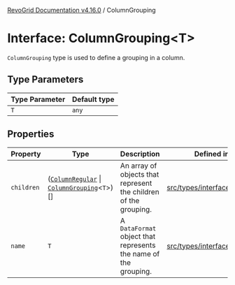 [RevoGrid Documentation v4.16.0](README.md) / ColumnGrouping

# Interface: ColumnGrouping\<T\>

`ColumnGrouping` type is used to define a grouping in a column.

## Type Parameters

| Type Parameter | Default type |
| ------ | ------ |
| `T` | `any` |

## Properties

| Property | Type | Description | Defined in |
| ------ | ------ | ------ | ------ |
| `children` | ([`ColumnRegular`](Interface.ColumnRegular.md) \| [`ColumnGrouping`](Interface.ColumnGrouping.md)\<`T`\>)[] | An array of objects that represent the children of the grouping. | [src/types/interfaces.ts:103](https://github.com/revolist/revogrid/blob/09cdc1e0b86c0627e1eaa752c7fd0bb1b7b42330/src/types/interfaces.ts#L103) |
| `name` | `T` | A `DataFormat` object that represents the name of the grouping. | [src/types/interfaces.ts:107](https://github.com/revolist/revogrid/blob/09cdc1e0b86c0627e1eaa752c7fd0bb1b7b42330/src/types/interfaces.ts#L107) |
